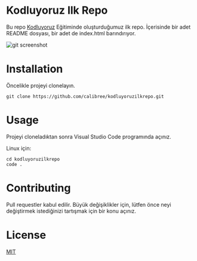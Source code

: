 # Kodluyoruz Ilk Repo

Bu repo [Kodluyoruz](https://www.kodluyoruz.org/) Eğitiminde oluşturduğumuz ilk repo. İçerisinde bir adet README dosyası, bir adet de index.html barındırıyor.

![git screenshot](https://user-images.githubusercontent.com/76918936/120918307-84da9180-c6bc-11eb-9792-318c8429417c.JPG)

# Installation

Öncelikle projeyi clonelayın. 

`git clone https://github.com/calibree/kodluyoruzilkrepo.git`

# Usage

Projeyi cloneladıktan sonra Visual Studio Code programında açınız.

Linux için:

```
cd kodluyoruzilkrepo
code .
```

# Contributing

Pull requestler kabul edilir. Büyük değişiklikler için, lütfen önce neyi değiştirmek istediğinizi tartışmak için bir konu açınız.

# License

[MIT](https://choosealicense.com/licenses/mit/)
